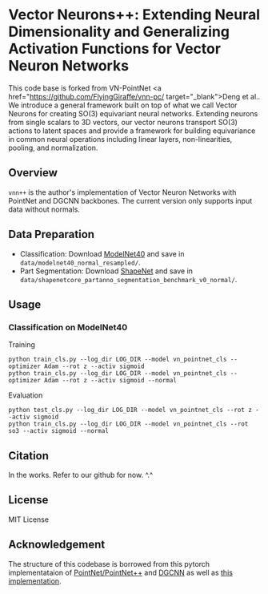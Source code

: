 # Vector Neurons++: Extending Neural Dimensionality and Generalizing Activation Functions for Vector Neuron Networks

This code base is forked from VN-PointNet <a href="https://github.com/FlyingGiraffe/vnn-pc/ target="_blank">Deng et al.</a>.
We introduce a general framework built on top of what we call Vector Neurons for creating SO(3) equivariant neural networks. Extending neurons from single scalars to 3D vectors, our vector neurons transport SO(3) actions to latent spaces and provide a framework for building equivariance in common neural operations including linear layers, non-linearities, pooling, and normalization.

## Overview
`vnn++` is the author's implementation of Vector Neuron Networks with PointNet and DGCNN backbones. The current version only supports input data without normals.

## Data Preparation

+ Classification: Download [ModelNet40](https://shapenet.cs.stanford.edu/media/modelnet40_normal_resampled.zip) and save in `data/modelnet40_normal_resampled/`.
+ Part Segmentation: Download [ShapeNet](https://shapenet.cs.stanford.edu/media/shapenetcore_partanno_segmentation_benchmark_v0_normal.zip)  and save in `data/shapenetcore_partanno_segmentation_benchmark_v0_normal/`.

## Usage

### Classification on ModelNet40
Training
```
python train_cls.py --log_dir LOG_DIR --model vn_pointnet_cls --optimizer Adam --rot z --activ sigmoid
python train_cls.py --log_dir LOG_DIR --model vn_pointnet_cls --optimizer Adam --rot z --activ sigmoid --normal
```

Evaluation
```
python test_cls.py --log_dir LOG_DIR --model vn_pointnet_cls --rot z --activ sigmoid
python train_cls.py --log_dir LOG_DIR --model vn_pointnet_cls --rot so3 --activ sigmoid --normal
```

## Citation
In the works. Refer to our github for now. ^.^

## License
MIT License

## Acknowledgement
The structure of this codebase is borrowed from this pytorch implementataion of [PointNet/PointNet++](https://github.com/yanx27/Pointnet_Pointnet2_pytorch) and [DGCNN](https://github.com/WangYueFt/dgcnn) as well as [this implementation](https://github.com/AnTao97/dgcnn.pytorch).
